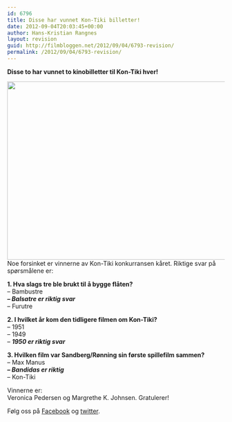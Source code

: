 ```yaml
---
id: 6796
title: Disse har vunnet Kon-Tiki billetter!
date: 2012-09-04T20:03:45+00:00
author: Hans-Kristian Rangnes
layout: revision
guid: http://filmbloggen.net/2012/09/04/6793-revision/
permalink: /2012/09/04/6793-revision/
---
```

**Disse to har vunnet to kinobilletter til Kon-Tiki hver!**<!--more-->

  
<a href="http://filmbloggen.net/2012/08/20/vinn-kinobilletter-til-kon-tiki/kontiki/" rel="attachment wp-att-6435"><img class="alignnone size-large wp-image-6435" src="http://filmbloggen.net/wp-content/uploads//2012/08/kontiki-620x413.jpg" alt="" width="620" height="413" /></a>  
Noe forsinket er vinnerne av Kon-Tiki konkurransen kåret. Riktige svar på spørsmålene er:

**1. Hva slags tre ble brukt til å bygge flåten?**  
&#8211; Bambustre  
_**&#8211; Balsatre er riktig svar**_  
&#8211; Furutre

**2. I hvilket år kom den tidligere filmen om Kon-Tiki?**  
&#8211; 1951  
&#8211; 1949  
&#8211; _**1950 er riktig svar**_

**3. Hvilken film var Sandberg/Rønning sin første spillefilm sammen?**  
&#8211; Max Manus  
_**&#8211; Bandidas er riktig**_  
&#8211; Kon-Tiki

Vinnerne er:  
Veronica Pedersen og Margrethe K. Johnsen. Gratulerer!

Følg oss på [Facebook](http://www.facebook.com/Filmbloggen) og [twitter](http://www.twitter.com/Filmbloggen).
